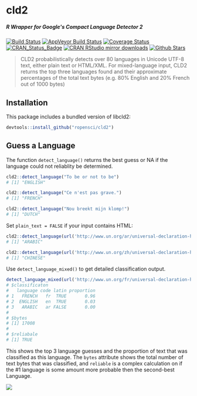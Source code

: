 # cld2

##### *R Wrapper for Google's Compact Language Detector 2*

[![Build Status](https://travis-ci.org/ropensci/cld2.svg?branch=master)](https://travis-ci.org/ropensci/cld2)
[![AppVeyor Build Status](https://ci.appveyor.com/api/projects/status/github/ropensci/cld2?branch=master&svg=true)](https://ci.appveyor.com/project/jeroen/cld2)
[![Coverage Status](https://codecov.io/github/ropensci/cld2/coverage.svg?branch=master)](https://codecov.io/github/ropensci/cld2?branch=master)
[![CRAN_Status_Badge](http://www.r-pkg.org/badges/version/cld2)](https://cran.r-project.org/package=cld2)
[![CRAN RStudio mirror downloads](http://cranlogs.r-pkg.org/badges/cld2)](https://cran.r-project.org/package=cld2)
[![Github Stars](https://img.shields.io/github/stars/ropensci/cld2.svg?style=social&label=Github)](https://github.com/ropensci/cld2)

> CLD2 probabilistically detects over 80 languages in Unicode UTF-8 text, either 
  plain text or HTML/XML. For mixed-language input, CLD2 returns the top three languages found
  and their approximate percentages of the total text bytes (e.g. 80% English and 20% French 
  out of 1000 bytes)

## Installation

This package includes a bundled version of libcld2:

```r
devtools::install_github("ropensci/cld2")
```

## Guess a Language

The function `detect_language()` returns the best guess or NA if the language could not reliablity be determined. 

```r
cld2::detect_language("To be or not to be")
# [1] "ENGLISH"

cld2::detect_language("Ce n'est pas grave.")
# [1] "FRENCH"

cld2::detect_language("Nou breekt mijn klomp!")
# [1] "DUTCH"
```

Set `plain_text = FALSE` if your input contains HTML:

```r
cld2::detect_language(url('http://www.un.org/ar/universal-declaration-human-rights/'), plain_text = FALSE)
# [1] "ARABIC"

cld2::detect_language(url('http://www.un.org/zh/universal-declaration-human-rights/'), plain_text = FALSE)
# [1] "CHINESE"
```

Use `detect_language_mixed()` to get detailed classification output.

```r
detect_language_mixed(url('http://www.un.org/fr/universal-declaration-human-rights/'), plain_text = FALSE)
# $classificaton
#   language code latin proportion
# 1   FRENCH   fr  TRUE       0.96
# 2  ENGLISH   en  TRUE       0.03
# 3   ARABIC   ar FALSE       0.00
# 
# $bytes
# [1] 17008
# 
# $reliabale
# [1] TRUE
```
This shows the top 3 language guesses and the proportion of text that was classified as this language.
The `bytes` attribute shows the total number of text bytes that was classified, and `reliable` is a 
complex calculation on if the #1 language is some amount more probable then the second-best Language.
 
[![](http://ropensci.org/public_images/github_footer.png)](http://ropensci.org)

